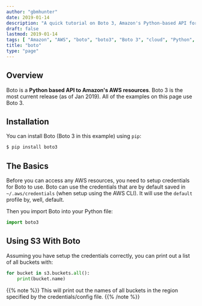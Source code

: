 ```yaml
---
author: "gbmhunter"
date: 2019-01-14
description: "A quick tutorial on Boto 3, Amazon's Python-based API for AWS."
draft: false
lastmod: 2019-01-14
tags: [ "Amazon", "AWS", "boto", "boto3", "Boto 3", "cloud", "Python", "API", "S3", "library" ]
title: "boto"
type: "page"
---
```


## Overview

Boto is a **Python based API to Amazon's AWS resources**. Boto 3 is the most current release (as of Jan 2019). All of the examples on this page use Boto 3.

## Installation

You can install Boto (Boto 3 in this example) using `pip`:

```sh
$ pip install boto3
```

## The Basics

Before you can access any AWS resources, you need to setup credentials for Boto to use. Boto can use the credentials that are by default saved in `~/.aws/credentials` (when setup using the AWS CLI). It will use the `default` profile by, well, default.

Then you import Boto into your Python file:

```python
import boto3
```

## Using S3 With Boto

Assuming you have setup the credentials correctly, you can print out a list of all buckets with:

```python
for bucket in s3.buckets.all():
    print(bucket.name)
```

{{% note %}}
This will print out the names of all buckets in the region specified by the credentials/config file.
{{% /note %}}
